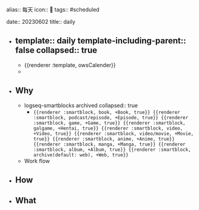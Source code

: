 alias:: 每天
icon:: 📅
tags:: #scheduled 

date:: 20230602
title:: daily

  - template:: daily
    template-including-parent:: false
    collapsed:: true
    -
    - {{renderer :template, owsCalender}}
    -
- ## Why
  - logseq-smartblocks archived
    collapsed:: true
    - `{{renderer :smartblock, book, +Book, true}} {{renderer :smartblock, podcast/episode, +Episode, true}} {{renderer :smartblock, game, +Game, true}} {{renderer :smartblock, galgame, +Hentai, true}} {{renderer :smartblock, video, +Video, true}} {{renderer :smartblock, video/movie, +Movie, true}} {{renderer :smartblock, anime, +Anime, true}} {{renderer :smartblock, manga, +Manga, true}} {{renderer :smartblock, album, +Album, true}} {{renderer :smartblock, archive(default: web), +Web, true}}`
  - Work flow
- ## How
- ## What